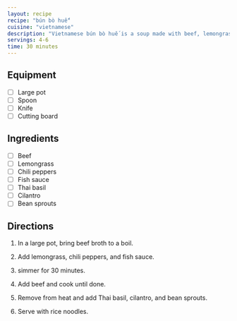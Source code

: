 ```yaml
---
layout: recipe
recipe: "bún bò huế"
cuisine: "vietnamese"
description: "Vietnamese bún bò huế is a soup made with beef, lemongrass, and chili peppers."
servings: 4-6
time: 30 minutes
---
```


## Equipment
- [ ] Large pot
- [ ] Spoon
- [ ] Knife
- [ ] Cutting board

## Ingredients
- [ ] Beef
- [ ] Lemongrass
- [ ] Chili peppers
- [ ] Fish sauce
- [ ] Thai basil
- [ ] Cilantro
- [ ] Bean sprouts

## Directions
1. In a large pot, bring beef broth to a boil.

2. Add lemongrass, chili peppers, and fish sauce.

3. simmer for 30 minutes.

4. Add beef and cook until done.

5. Remove from heat and add Thai basil, cilantro, and bean sprouts.

6. Serve with rice noodles.
